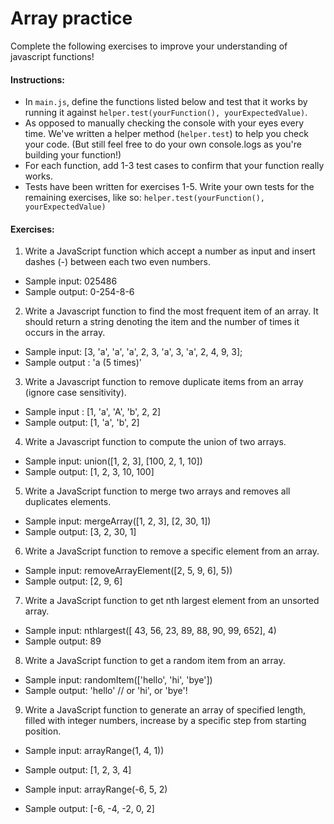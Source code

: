 # Array practice

Complete the following exercises to improve your understanding of javascript functions!

#### Instructions:
* In `main.js`, define the functions listed below and test that it works by running it against `helper.test(yourFunction(), yourExpectedValue)`.
* As opposed to manually checking the console with your eyes every time. We've written a helper method (`helper.test`) to help you check your code. (But still feel free to do your own console.logs as you're building your function!)
* For each function, add 1-3 test cases to confirm that your function really works.
* Tests have been written for exercises 1-5. Write your own tests for the remaining exercises, like so: `helper.test(yourFunction(), yourExpectedValue)`

#### Exercises:

1. Write a JavaScript function which accept a number as input and insert dashes (-) between each two even numbers.
  * Sample input: 025486
  * Sample output: 0-254-8-6

2. Write a Javascript function to find the most frequent item of an array. It should return a string denoting the item and the number of times it occurs in the array.
  * Sample input: [3, 'a', 'a', 'a', 2, 3, 'a', 3, 'a', 2, 4, 9, 3];
  * Sample output : 'a (5 times)'

3. Write a Javascript function to remove duplicate items from an array (ignore case sensitivity).
  * Sample input : [1, 'a', 'A', 'b', 2, 2]
  * Sample output: [1, 'a', 'b', 2]

4. Write a Javascript function to compute the union of two arrays.

  * Sample input: union([1, 2, 3], [100, 2, 1, 10])
  * Sample output: [1, 2, 3, 10, 100]

5. Write a JavaScript function to merge two arrays and removes all duplicates elements.

  * Sample input: mergeArray([1, 2, 3], [2, 30, 1])
  * Sample output: [3, 2, 30, 1]

6. Write a JavaScript function to remove a specific element from an array.

  * Sample input: removeArrayElement([2, 5, 9, 6], 5))
  * Sample output: [2, 9, 6]

7. Write a JavaScript function to get nth largest element from an unsorted array.

  * Sample input: nthlargest([ 43, 56, 23, 89, 88, 90, 99, 652], 4)
  * Sample output: 89

8. Write a JavaScript function to get a random item from an array.
  * Sample input: randomItem(['hello', 'hi', 'bye'])
  * Sample output: 'hello' // or 'hi', or 'bye'!

9. Write a JavaScript function to generate an array of specified length, filled with integer numbers, increase by a specific step from starting position.

  * Sample input: arrayRange(1, 4, 1))
  * Sample output: [1, 2, 3, 4]

  * Sample input: arrayRange(-6, 5, 2)
  * Sample output: [-6, -4, -2, 0, 2]
